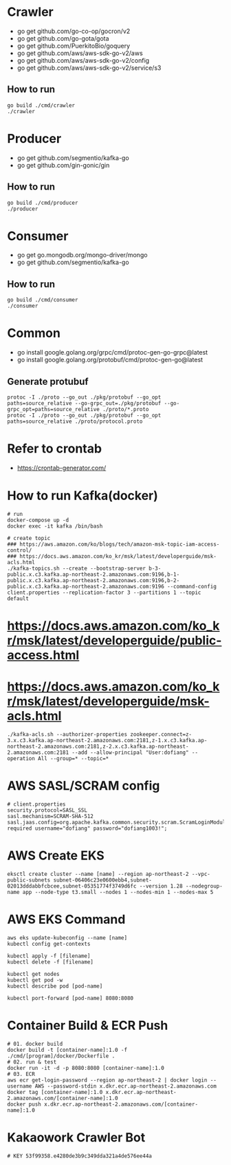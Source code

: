# Crawler
- go get github.com/go-co-op/gocron/v2
- go get github.com/go-gota/gota
- go get github.com/PuerkitoBio/goquery
- go get github.com/aws/aws-sdk-go-v2/aws
- go get github.com/aws/aws-sdk-go-v2/config
- go get github.com/aws/aws-sdk-go-v2/service/s3

## How to run
```shell
go build ./cmd/crawler
./crawler
```

# Producer
- go get github.com/segmentio/kafka-go
- go get github.com/gin-gonic/gin

## How to run
```shell
go build ./cmd/producer
./producer
```

# Consumer
- go get go.mongodb.org/mongo-driver/mongo
- go get github.com/segmentio/kafka-go

## How to run
```shell
go build ./cmd/consumer
./consumer
```

# Common
- go install google.golang.org/grpc/cmd/protoc-gen-go-grpc@latest
- go install google.golang.org/protobuf/cmd/protoc-gen-go@latest

## Generate protubuf
```shell
protoc -I ./proto --go_out ./pkg/protobuf --go_opt paths=source_relative --go-grpc_out=./pkg/protobuf --go-grpc_opt=paths=source_relative ./proto/*.proto
protoc -I ./proto --go_out ./pkg/protobuf --go_opt paths=source_relative ./proto/protocol.proto
```

# Refer to crontab
- https://crontab-generator.com/

# How to run Kafka(docker)
```shell
# run
docker-compose up -d
docker exec -it kafka /bin/bash

# create topic
### https://aws.amazon.com/ko/blogs/tech/amazon-msk-topic-iam-access-control/
### https://docs.aws.amazon.com/ko_kr/msk/latest/developerguide/msk-acls.html
./kafka-topics.sh --create --bootstrap-server b-3-public.x.c3.kafka.ap-northeast-2.amazonaws.com:9196,b-1-public.x.c3.kafka.ap-northeast-2.amazonaws.com:9196,b-2-public.x.c3.kafka.ap-northeast-2.amazonaws.com:9196 --command-config client.properties --replication-factor 3 --partitions 1 --topic default

```

# https://docs.aws.amazon.com/ko_kr/msk/latest/developerguide/public-access.html
# https://docs.aws.amazon.com/ko_kr/msk/latest/developerguide/msk-acls.html
```shell
./kafka-acls.sh --authorizer-properties zookeeper.connect=z-3.x.c3.kafka.ap-northeast-2.amazonaws.com:2181,z-1.x.c3.kafka.ap-northeast-2.amazonaws.com:2181,z-2.x.c3.kafka.ap-northeast-2.amazonaws.com:2181 --add --allow-principal "User:dofiang" --operation All --group=* --topic=*

```
# AWS SASL/SCRAM config
```shell
# client.properties
security.protocol=SASL_SSL
sasl.mechanism=SCRAM-SHA-512
sasl.jaas.config=org.apache.kafka.common.security.scram.ScramLoginModule required username="dofiang" password="dofiang1003!";
```


# AWS Create EKS
```shell
eksctl create cluster --name [name] --region ap-northeast-2 --vpc-public-subnets subnet-06406c23e0600ebb4,subnet-02013dddabbfcbcee,subnet-05351774f3749d6fc --version 1.28 --nodegroup-name app --node-type t3.small --nodes 1 --nodes-min 1 --nodes-max 5
```

# AWS EKS Command
```shell
aws eks update-kubeconfig --name [name]
kubectl config get-contexts

kubectl apply -f [filename]
kubectl delete -f [filename]

kubectl get nodes
kubectl get pod -w
kubectl describe pod [pod-name]

kubectl port-forward [pod-name] 8080:8080
```

# Container Build & ECR Push
```shell
# 01. docker build
docker build -t [container-name]:1.0 -f ./cmd/[program]/docker/Dockerfile .
# 02. run & test
docker run -it -d -p 8080:8080 [container-name]:1.0
# 03. ECR
aws ecr get-login-password --region ap-northeast-2 | docker login --username AWS --password-stdin x.dkr.ecr.ap-northeast-2.amazonaws.com
docker tag [container-name]:1.0 x.dkr.ecr.ap-northeast-2.amazonaws.com/[container-name]:1.0
docker push x.dkr.ecr.ap-northeast-2.amazonaws.com/[container-name]:1.0
```

# Kakaowork Crawler Bot
```shell
# KEY 53f99358.e4280de3b9c349dda321a4de576ee44a
```